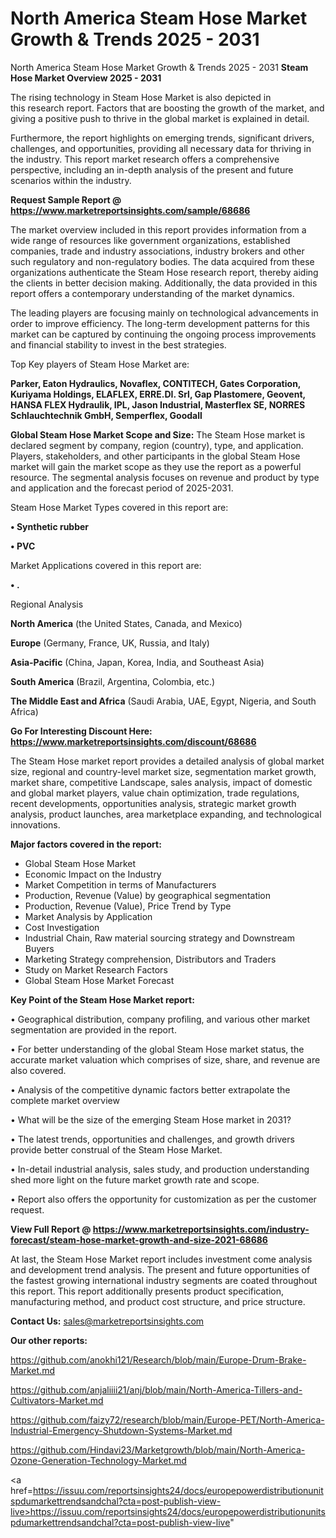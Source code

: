 # North America Steam Hose Market Growth & Trends 2025 - 2031
North America Steam Hose Market Growth & Trends 2025 - 2031
<Strong> Steam Hose Market Overview 2025 - 2031</strong>

The rising technology in Steam Hose Market is also depicted in this research report. Factors that are boosting the growth of the market, and giving a positive push to thrive in the global market is explained in detail.

Furthermore, the report highlights on emerging trends, significant drivers, challenges, and opportunities, providing all necessary data for thriving in the industry. This report market research offers a comprehensive perspective, including an in-depth analysis of the present and future scenarios within the industry.

<strong>Request Sample Report @ <a href=https://www.marketreportsinsights.com/sample/68686>https://www.marketreportsinsights.com/sample/68686</a></strong>

The market overview included in this report provides information from a wide range of resources like government organizations, established companies, trade and industry associations, industry brokers and other such regulatory and non-regulatory bodies. The data acquired from these organizations authenticate the Steam Hose research report, thereby aiding the clients in better decision making. Additionally, the data provided in this report offers a contemporary understanding of the market dynamics.

The leading players are focusing mainly on technological advancements in order to improve efficiency. The long-term development patterns for this market can be captured by continuing the ongoing process improvements and financial stability to invest in the best strategies.

Top Key players of Steam Hose Market are:

<strong>Parker, Eaton Hydraulics, Novaflex, CONTITECH, Gates Corporation, Kuriyama Holdings, ELAFLEX, ERRE.DI. Srl, Gap Plastomere, Geovent, HANSA FLEX Hydraulik, IPL, Jason Industrial, Masterflex SE, NORRES Schlauchtechnik GmbH, Semperflex, Goodall</strong>

<strong><b>Global Steam Hose Market Scope and Size:</b></strong>
The Steam Hose market is declared segment by company, region (country), type, and application. Players, stakeholders, and other participants in the global Steam Hose market will gain the market scope as they use the report as a powerful resource. The segmental analysis focuses on revenue and product by type and application and the forecast period of 2025-2031.

Steam Hose Market Types covered in this report are:

<strong>• Synthetic rubber

• PVC</strong>

Market Applications covered in this report are:

<strong>• .</strong> 

Regional Analysis

<strong>North America</strong> (the United States, Canada, and Mexico)

<strong>Europe</strong> (Germany, France, UK, Russia, and Italy)

<strong>Asia-Pacific</strong> (China, Japan, Korea, India, and Southeast Asia)

<strong>South America</strong> (Brazil, Argentina, Colombia, etc.)

<strong>The Middle East and Africa</strong> (Saudi Arabia, UAE, Egypt, Nigeria, and South Africa)

<strong>Go For Interesting Discount Here: <a href=https://www.marketreportsinsights.com/discount/68686>https://www.marketreportsinsights.com/discount/68686</a></strong>

The Steam Hose market report provides a detailed analysis of global market size, regional and country-level market size, segmentation market growth, market share, competitive Landscape, sales analysis, impact of domestic and global market players, value chain optimization, trade regulations, recent developments, opportunities analysis, strategic market growth analysis, product launches, area marketplace expanding, and technological innovations.

<strong><b>Major factors covered in the report:</b></strong>
<ul>
  <li>Global Steam Hose Market </li>
  <li>Economic Impact on the Industry</li>
  <li>Market Competition in terms of Manufacturers</li>
  <li>Production, Revenue (Value) by geographical segmentation</li>
  <li>Production, Revenue (Value), Price Trend by Type</li>
  <li>Market Analysis by Application</li>
  <li>Cost Investigation</li>
  <li>Industrial Chain, Raw material sourcing strategy and Downstream Buyers</li>
  <li>Marketing Strategy comprehension, Distributors and Traders</li>
  <li>Study on Market Research Factors</li>
  <li>Global Steam Hose Market Forecast</li>
</ul>

<strong><b>Key Point of the Steam Hose Market report:</b></strong>

• Geographical distribution, company profiling, and various other market segmentation are provided in the report.

• For better understanding of the global Steam Hose market status, the accurate market valuation which comprises of size, share, and revenue are also covered.

• Analysis of the competitive dynamic factors better extrapolate the complete market overview

• What will be the size of the emerging Steam Hose market in 2031?

• The latest trends, opportunities and challenges, and growth drivers provide better construal of the Steam Hose Market.

• In-detail industrial analysis, sales study, and production understanding shed more light on the future market growth rate and scope.

• Report also offers the opportunity for customization as per the customer request.

<strong><b>View Full Report @ <a href=https://www.marketreportsinsights.com/industry-forecast/steam-hose-market-growth-and-size-2021-68686>https://www.marketreportsinsights.com/industry-forecast/steam-hose-market-growth-and-size-2021-68686</a></b></strong>


At last, the Steam Hose Market report includes investment come analysis and development trend analysis. The present and future opportunities of the fastest growing international industry segments are coated throughout this report. This report additionally presents product specification, manufacturing method, and product cost structure, and price structure.

<strong>Contact Us:</strong>
sales@marketreportsinsights.com

<strong>Our other reports:</strong>

<a href=https://github.com/anokhi121/Research/blob/main/Europe-Drum-Brake-Market.md>https://github.com/anokhi121/Research/blob/main/Europe-Drum-Brake-Market.md</a>

<a href=https://github.com/anjaliiii21/anj/blob/main/North-America-Tillers-and-Cultivators-Market.md>https://github.com/anjaliiii21/anj/blob/main/North-America-Tillers-and-Cultivators-Market.md</a>

<a href=https://github.com/faizy72/research/blob/main/Europe-PET/North-America-Industrial-Emergency-Shutdown-Systems-Market.md>https://github.com/faizy72/research/blob/main/Europe-PET/North-America-Industrial-Emergency-Shutdown-Systems-Market.md</a>

<a href=https://github.com/Hindavi23/Marketgrowth/blob/main/North-America-Ozone-Generation-Technology-Market.md>https://github.com/Hindavi23/Marketgrowth/blob/main/North-America-Ozone-Generation-Technology-Market.md</a>

<a href=https://issuu.com/reportsinsights24/docs/europepowerdistributionunitspdumarkettrendsandchal?cta=post-publish-view-live>https://issuu.com/reportsinsights24/docs/europepowerdistributionunitspdumarkettrendsandchal?cta=post-publish-view-live</a>"
